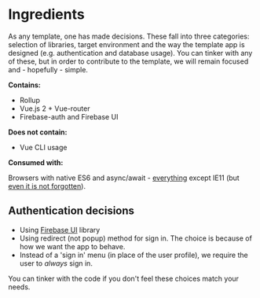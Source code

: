 # Ingredients

As any template, one has made decisions. These fall into three categories: selection of libraries, target environment and the way the template app is designed (e.g. authentication and database usage). You can tinker with any of these, but in order to contribute to the template, we will remain focused and - hopefully - simple.

**Contains:**

- Rollup
- Vue.js 2 + Vue-router
- Firebase-auth and Firebase UI

**Does not contain:**

- Vue CLI usage

**Consumed with:**

Browsers with native ES6 and async/await - [everything](https://www.caniuse.com/#search=async) except IE11 (but [even it is not forgotten](https://github.com/akauppi/GroundLevel-firebase-web/issues/5)).


## Authentication decisions

- Using [Firebase UI](https://firebase.google.com/docs/auth/web/firebaseui) library
- Using redirect (not popup) method for sign in. The choice is because of how we want the app to behave.
- Instead of a 'sign in' menu (in place of the user profile), we require the user to *always* sign in.

You can tinker with the code if you don't feel these choices match your needs.
